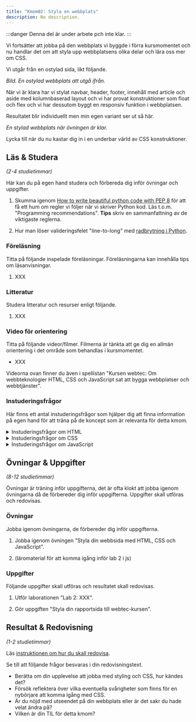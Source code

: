 ```yaml
---
title: "Kmom02: Styla en webbplats" 
description: No description.
---
```


:::danger
Denna del är under arbete pch inte klar.
:::

Vi fortsätter att jobba på den webbplats vi byggde i förra kursmomentet och nu handlar det om att styla upp webbplatsens olika delar och lära oss mer om CSS.

Vi utgår från en ostylad sida, likt följande.

_Bild. En ostylad webbplats att utgå ifrån._

När vi är klara har vi stylat navbar, header, footer, innehåll med article och aside med kolumnbaserad layout och vi har provat konstruktioner som float och flex och vi har dessutom byggt en responsiv funktion i webbplatsen.

Resultatet blir individuellt men min egen variant ser ut så här.

_En stylad webbplats när övningen är klar._

Lycka till när du nu kastar dig in i en underbar värld av CSS konstruktioner.



## Läs & Studera

_(2-4 studietimmar)_

Här kan du på egen hand studera och förbereda dig inför övningar och uppgifter.

1. Skumma igenom [How to write beautiful python code with PEP 8](https://realpython.com/python-pep8/) för att få ett hum om regler vi följer när vi skriver Python kod. Läs t.o.m. "Programming recommendations". **Tips** skriv en sammanfattning av de viktigaste reglerna.

1. Hur man löser valideringsfelet "line-to-long" med [radbrytning i Python](coachen/radbrytning-i-python).


### Föreläsning

Titta på följande inspelade föreläsningar. Föreläsningarna kan innehålla tips om läsanvisningar.

1. XXX



### Litteratur

Studera litteratur och resurser enligt följande.

1. XXX



### Video för orientering

Titta på följande videor/filmer. Filmerna är tänkta att ge dig en allmän orientering i det område som behandlas i kursmomentet.

* XXX

Videorna ovan finner du även i spellistan "Kursen webtec: Om webbteknologier HTML, CSS och JavaScript sat att bygga webbplatser och webbtjänster".



### Instuderingsfrågor

Här finns ett antal instuderingsfrågor som hjälper dig att finna information på egen hand för att träna på de koncept som är relevanta för detta kmom.

<details>
<summary>Instuderingsfrågor om HTML</summary>

1. Vad står HTML för?

</details>

<details>
<summary>Instuderingsfrågor om CSS</summary>

1. Vad står CSS för?

</details>

<details>
<summary>Instuderingsfrågor om JavaScript</summary>

1. Ge en kort historik över programmeringsspråket JavaScript.

</details>



## Övningar & Uppgifter

_(8-12 studietimmar)_

Övningar är träning inför uppgifterna, det är ofta klokt att jobba igenom övningarna då de förbereder dig inför uppgifterna. Uppgifter skall utföras och redovisas.



### Övningar

Jobba igenom övningarna, de förbereder dig inför uppgifterna.

1. Jobba igenom övningen "Styla din webbsida med HTML, CSS och JavaScript".

1. (läromaterial för att komma igång inför lab 2 i js)



### Uppgifter

Följande uppgifter skall utföras och resultatet skall redovisas.

1. Utför laborationen "Lab 2: XXX".

1. Gör uppgiften "Styla din rapportsida till webtec-kursen".



## Resultat & Redovisning

_(1-2 studietimmar)_

Läs [instruktionen om hur du skall redovisa]().

Se till att följande frågor besvaras i din redovisningstext.

* Berätta om din upplevelse att jobba med styling och CSS, hur kändes det?
* Försök reflektera över vilka eventuella svårigheter som finns för en nybörjare att komma igång med CSS.
* Är du nöjd med utseendet på din webbplats eller är det sakr du hade velat ändra på?
* Vilken är din TIL för detta kmom?


